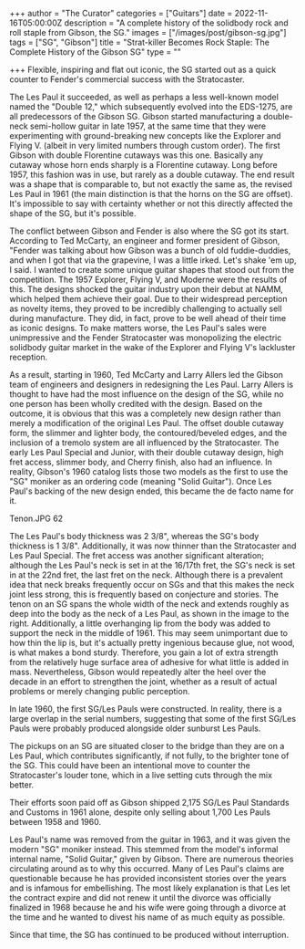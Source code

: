 +++
author = "The Curator"
categories = ["Guitars"]
date = 2022-11-16T05:00:00Z
description = "A complete history of the solidbody rock and roll staple from Gibson, the SG."
images = ["/images/post/gibson-sg.jpg"]
tags = ["SG", "Gibson"]
title = "Strat-killer Becomes Rock Staple: The Complete History of the Gibson SG"
type = ""

+++
Flexible, inspiring and flat out iconic, the SG started out as a quick counter to Fender's commercial success with the Stratocaster.

The Les Paul it succeeded, as well as perhaps a less well-known model named the "Double 12," which subsequently evolved into the EDS-1275, are all predecessors of the Gibson SG. Gibson started manufacturing a double-neck semi-hollow guitar in late 1957, at the same time that they were experimenting with ground-breaking new concepts like the Explorer and Flying V. (albeit in very limited numbers through custom order). The first Gibson with double Florentine cutaways was this one. Basically any cutaway whose horn ends sharply is a Florentine cutaway. Long before 1957, this fashion was in use, but rarely as a double cutaway. The end result was a shape that is comparable to, but not exactly the same as, the revised Les Paul in 1961 (the main distinction is that the horns on the SG are offset). It's impossible to say with certainty whether or not this directly affected the shape of the SG, but it's possible.

The conflict between Gibson and Fender is also where the SG got its start. According to Ted McCarty, an engineer and former president of Gibson, "Fender was talking about how Gibson was a bunch of old fuddie-duddies, and when I got that via the grapevine, I was a little irked. Let's shake 'em up, I said. I wanted to create some unique guitar shapes that stood out from the competition. The 1957 Explorer, Flying V, and Moderne were the results of this. The designs shocked the guitar industry upon their debut at NAMM, which helped them achieve their goal. Due to their widespread perception as novelty items, they proved to be incredibly challenging to actually sell during manufacture. They did, in fact, prove to be well ahead of their time as iconic designs. To make matters worse, the Les Paul's sales were unimpressive and the Fender Stratocaster was monopolizing the electric solidbody guitar market in the wake of the Explorer and Flying V's lackluster reception.

As a result, starting in 1960, Ted McCarty and Larry Allers led the Gibson team of engineers and designers in redesigning the Les Paul. Larry Allers is thought to have had the most influence on the design of the SG, while no one person has been wholly credited with the design. Based on the outcome, it is obvious that this was a completely new design rather than merely a modification of the original Les Paul. The offset double cutaway form, the slimmer and lighter body, the contoured/beveled edges, and the inclusion of a tremolo system are all influenced by the Stratocaster. The early Les Paul Special and Junior, with their double cutaway design, high fret access, slimmer body, and Cherry finish, also had an influence. In reality, Gibson's 1960 catalog lists those two models as the first to use the "SG" moniker as an ordering code (meaning "Solid Guitar"). Once Les Paul's backing of the new design ended, this became the de facto name for it.

Tenon.JPG 62

The Les Paul's body thickness was 2 3/8", whereas the SG's body thickness is 1 3/8". Additionally, it was now thinner than the Stratocaster and Les Paul Special. The fret access was another significant alteration; although the Les Paul's neck is set in at the 16/17th fret, the SG's neck is set in at the 22nd fret, the last fret on the neck. Although there is a prevalent idea that neck breaks frequently occur on SGs and that this makes the neck joint less strong, this is frequently based on conjecture and stories. The tenon on an SG spans the whole width of the neck and extends roughly as deep into the body as the neck of a Les Paul, as shown in the image to the right. Additionally, a little overhanging lip from the body was added to support the neck in the middle of 1961. This may seem unimportant due to how thin the lip is, but it's actually pretty ingenious because glue, not wood, is what makes a bond sturdy. Therefore, you gain a lot of extra strength from the relatively huge surface area of adhesive for what little is added in mass. Nevertheless, Gibson would repeatedly alter the heel over the decade in an effort to strengthen the joint, whether as a result of actual problems or merely changing public perception.

In late 1960, the first SG/Les Pauls were constructed. In reality, there is a large overlap in the serial numbers, suggesting that some of the first SG/Les Pauls were probably produced alongside older sunburst Les Pauls.

The pickups on an SG are situated closer to the bridge than they are on a Les Paul, which contributes significantly, if not fully, to the brighter tone of the SG. This could have been an intentional move to counter the Stratocaster's louder tone, which in a live setting cuts through the mix better.

Their efforts soon paid off as Gibson shipped 2,175 SG/Les Paul Standards and Customs in 1961 alone, despite only selling about 1,700 Les Pauls between 1958 and 1960.

Les Paul's name was removed from the guitar in 1963, and it was given the modern "SG" moniker instead. This stemmed from the model's informal internal name, "Solid Guitar," given by Gibson. There are numerous theories circulating around as to why this occurred. Many of Les Paul's claims are questionable because he has provided inconsistent stories over the years and is infamous for embellishing. The most likely explanation is that Les let the contract expire and did not renew it until the divorce was officially finalized in 1968 because he and his wife were going through a divorce at the time and he wanted to divest his name of as much equity as possible.

Since that time, the SG has continued to be produced without interruption.